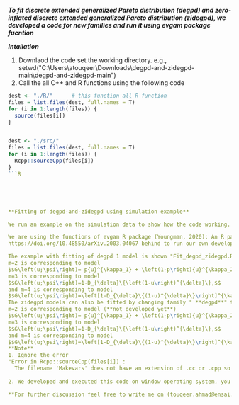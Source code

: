 **_To fit discrete extended generalized Pareto distribution (degpd) and zero-inflated discrete extended generalized Pareto distribution (zidegpd), we developed a code for new families and run it using evgam package fucntion_**

**_Intallation_**
1. Downlaod the code set the working directory. e.g., setwd("C:\Users\atouqeer\Downloads\degpd-and-zidegpd-main\degpd-and-zidegpd-main")
2. Call the all C++ and R functions using the following code

```R
dest <- "./R/"      # this function all R function 
files = list.files(dest, full.names = T)
for (i in 1:length(files)) {
  source(files[i])
}


dest <- "./src/"  
files = list.files(dest, full.names = T)
for (i in 1:length(files)) {
  Rcpp::sourceCpp(files[i])
}
```R





**Fitting of degpd-and-zidegpd using simulation example**

We run an example on the simulation data to show how the code working. The "Fit_degpd_zidegpd.R" file simulated the data and fit simply discrete extended generalized Pareto distribution (degpd) and zero-inflated discrete extended generalized Pareto distribution (zidegpd) with thier GAM forms as well. These models are proposed in the paper "Ahmad, T., Gaetan, C., & Naveau, P. (2023). An extended generalized Pareto regression model for count data".

We are using the functions of evgam R package (Youngman, 2020): An R package for Generalized Additive Extreme Value Models. 
https://doi.org/10.48550/arXiv.2003.04067 behind to run our own developed R code.

The example with fitting of degpd 1 model is shown "Fit_degpd_zidegpd.R" code. The other degpd 2, 3 and 4 models can be fitted by changing m. In the code, the m=1 is corresponding to model $$G\left(u; \psi\right)={u}^{\kappa},$$
m=2 is corresponding to model
$$G\left(u;\psi\right)= p{u}^{\kappa_1} + \left(1-p\right){u}^{\kappa_2},$$
m=3 is corresponding to model
$$G\left(u;\psi\right)=1-D_{\delta}\{\left(1-u\right)^{\delta}\},$$
and m=4 is corresponding to model
$$G\left(u;\psi\right)=\left[1-D_{\delta}\{(1-u)^{\delta}\}\right]^{\kappa/2}$$
The zidegpd models can also be fitted by changing family " **degpd**" to "**zidegpd**" and by changing **m**. The m=1 is corresponding to model $$G\left(u; \psi\right)={u}^{\kappa},$$
m=2 is corresponding to model (**not developed yet**)
$$G\left(u;\psi\right)= p{u}^{\kappa_1} + \left(1-p\right){u}^{\kappa_2},$$
m=3 is corresponding to model
$$G\left(u;\psi\right)=1-D_{\delta}\{\left(1-u\right)^{\delta}\},$$
and m=4 is corresponding to model
$$G\left(u;\psi\right)=\left[1-D_{\delta}\{(1-u)^{\delta}\}\right]^{\kappa/2}$$
**Note** 
1. Ignore the error
"Error in Rcpp::sourceCpp(files[i]) : 
  The filename 'Makevars' does not have an extension of .cc or .cpp so cannot be compiled." The code is working correctly, this error appearing from evgam package code, we are using some function behind from evgam. Surely, we will introduce our proposed models as new families in evgam.
  
2. We developed and executed this code on window operating system, you may face problem when you excute on MAC, we will try to check the code on MAC also, and provide the piece of code as soon as posible.    

**For further discussion feel free to write me on (touqeer.ahmad@ensai.fr)**
 

